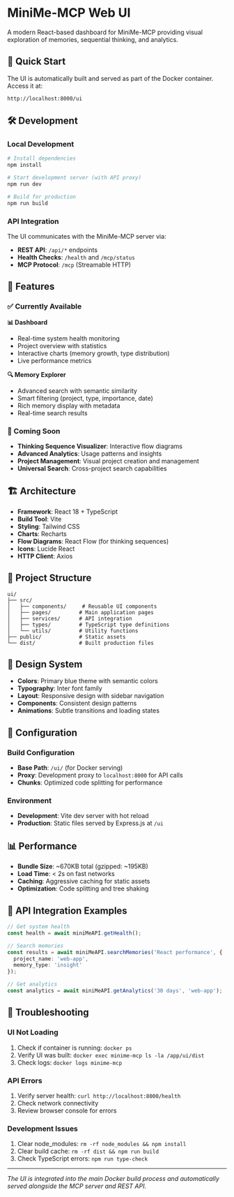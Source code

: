 # MiniMe-MCP Web UI

A modern React-based dashboard for MiniMe-MCP providing visual exploration of memories, sequential thinking, and analytics.

## 🚀 Quick Start

The UI is automatically built and served as part of the Docker container. Access it at:

```
http://localhost:8000/ui
```

## 🛠 Development

### Local Development
```bash
# Install dependencies
npm install

# Start development server (with API proxy)
npm run dev

# Build for production
npm run build
```

### API Integration
The UI communicates with the MiniMe-MCP server via:
- **REST API**: `/api/*` endpoints
- **Health Checks**: `/health` and `/mcp/status`
- **MCP Protocol**: `/mcp` (Streamable HTTP)

## 📱 Features

### ✅ Currently Available

**📊 Dashboard**
- Real-time system health monitoring
- Project overview with statistics
- Interactive charts (memory growth, type distribution)
- Live performance metrics

**🔍 Memory Explorer**
- Advanced search with semantic similarity
- Smart filtering (project, type, importance, date)
- Rich memory display with metadata
- Real-time search results

### 🚧 Coming Soon
- **Thinking Sequence Visualizer**: Interactive flow diagrams
- **Advanced Analytics**: Usage patterns and insights
- **Project Management**: Visual project creation and management
- **Universal Search**: Cross-project search capabilities

## 🏗 Architecture

- **Framework**: React 18 + TypeScript
- **Build Tool**: Vite
- **Styling**: Tailwind CSS
- **Charts**: Recharts
- **Flow Diagrams**: React Flow (for thinking sequences)
- **Icons**: Lucide React
- **HTTP Client**: Axios

## 📂 Project Structure

```
ui/
├── src/
│   ├── components/     # Reusable UI components
│   ├── pages/         # Main application pages
│   ├── services/      # API integration
│   ├── types/         # TypeScript type definitions
│   └── utils/         # Utility functions
├── public/            # Static assets
└── dist/              # Built production files
```

## 🎨 Design System

- **Colors**: Primary blue theme with semantic colors
- **Typography**: Inter font family
- **Layout**: Responsive design with sidebar navigation
- **Components**: Consistent design patterns
- **Animations**: Subtle transitions and loading states

## 🔧 Configuration

### Build Configuration
- **Base Path**: `/ui/` (for Docker serving)
- **Proxy**: Development proxy to `localhost:8000` for API calls
- **Chunks**: Optimized code splitting for performance

### Environment
- **Development**: Vite dev server with hot reload
- **Production**: Static files served by Express.js at `/ui`

## 📊 Performance

- **Bundle Size**: ~670KB total (gzipped: ~195KB)
- **Load Time**: < 2s on fast networks
- **Caching**: Aggressive caching for static assets
- **Optimization**: Code splitting and tree shaking

## 🔄 API Integration Examples

```typescript
// Get system health
const health = await miniMeAPI.getHealth();

// Search memories
const results = await miniMeAPI.searchMemories('React performance', {
  project_name: 'web-app',
  memory_type: 'insight'
});

// Get analytics
const analytics = await miniMeAPI.getAnalytics('30 days', 'web-app');
```

## 🐛 Troubleshooting

### UI Not Loading
1. Check if container is running: `docker ps`
2. Verify UI was built: `docker exec minime-mcp ls -la /app/ui/dist`
3. Check logs: `docker logs minime-mcp`

### API Errors
1. Verify server health: `curl http://localhost:8000/health`
2. Check network connectivity
3. Review browser console for errors

### Development Issues
1. Clear node_modules: `rm -rf node_modules && npm install`
2. Clear build cache: `rm -rf dist && npm run build`
3. Check TypeScript errors: `npm run type-check`

---

*The UI is integrated into the main Docker build process and automatically served alongside the MCP server and REST API.*